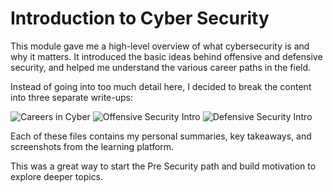 # Introduction to Cyber Security

This module gave me a high-level overview of what cybersecurity is and why it matters. It introduced the basic ideas behind offensive and defensive security, and helped me understand the various career paths in the field.

Instead of going into too much detail here, I decided to break the content into three separate write-ups:

 ![Careers in Cyber](https://github.com/user-attachments/assets/dd1dd269-e4d8-4ddc-8841-abe40a45188c)
 ![Offensive Security Intro](https://github.com/user-attachments/assets/a5935732-92d1-47df-94cd-65ec0e58f943)
 ![Defensive Security Intro](https://github.com/user-attachments/assets/b19c449b-49fc-4e61-af56-6cdf9c7d3613)

Each of these files contains my personal summaries, key takeaways, and screenshots from the learning platform.

This was a great way to start the Pre Security path and build motivation to explore deeper topics.
